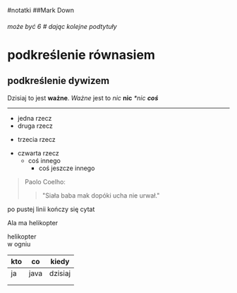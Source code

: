#notatki
##Mark Down
###### może być 6 \# dając kolejne podtytuły

podkreślenie równasiem
=======
podkreślenie dywizem
------
Dzisiaj to jest **ważne**.
*Ważne* jest to
_nic_
__nic__
_*nic_
___coś___

---

+ jedna rzecz
+ druga rzecz
* trzecia rzecz
- czwarta rzecz
  * coś innego
    * coś jeszcze innego
    
> Paolo Coelho:
>> "Siała baba mak dopóki ucha nie urwał."

po pustej linii kończy się cytat

Ala
ma
helikopter  

helikopter  
w ogniu

 kto |  co  |  kiedy
----|----|----
ja| java| dzisiaj
|||
|||
